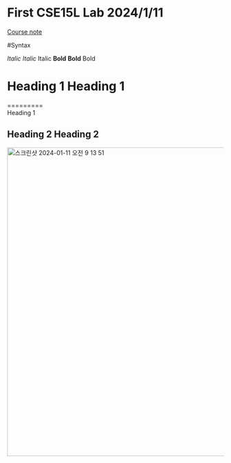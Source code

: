 # First CSE15L Lab  2024/1/11
[Course note](https://ucsd-cse15l-w24.github.io/)

#Syntax

*Italic*	_Italic_	Italic
**Bold**	__Bold__	Bold
# Heading 1	Heading 1
=========	
Heading 1
## Heading 2	Heading 2
<img width="717" alt="스크린샷 2024-01-11 오전 9 13 51" src="https://github.com/shareinfocode/cse15l-lab-reports/assets/137489039/dfe75c08-d233-46c9-98ae-9d07b7d016d4">
